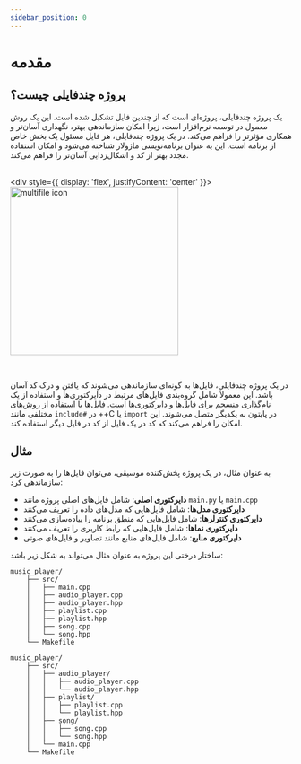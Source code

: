 ```yaml
---
sidebar_position: 0
---
```


# مقدمه

## پروژه چندفایلی چیست؟

یک پروژه چندفایلی، پروژه‌ای است که از چندین فایل تشکیل شده است. این یک روش معمول در توسعه نرم‌افزار است، زیرا امکان سازماندهی بهتر، نگهداری آسان‌تر و همکاری مؤثرتر را فراهم می‌کند. در یک پروژه چندفایلی، هر فایل مسئول یک بخش خاص از برنامه است. این به عنوان برنامه‌نویسی ماژولار شناخته می‌شود و امکان استفاده مجدد بهتر از کد و اشکال‌زدایی آسان‌تر را فراهم می‌کند.


<br/><div style={{ display: 'flex', justifyContent: 'center' }}>
  <img src="https://cdn-icons-png.flaticon.com/512/80/80910.png" alt="multifile icon" width="300"/>
</div><br/>

در یک پروژه چندفایلی، فایل‌ها به گونه‌ای سازماندهی می‌شوند که یافتن و درک کد آسان باشد. این معمولاً شامل گروه‌بندی فایل‌های مرتبط در دایرکتوری‌ها و استفاده از یک نام‌گذاری منسجم برای فایل‌ها و دایرکتوری‌ها است. فایل‌ها با استفاده از روش‌های مختلفی مانند `include#` در ++C یا `import` در پایتون به یکدیگر متصل می‌شوند. این امکان را فراهم می‌کند که کد در یک فایل از کد در فایل دیگر استفاده کند.

## مثال

به عنوان مثال، در یک پروژه پخش‌کننده موسیقی، می‌توان فایل‌ها را به صورت زیر سازماندهی کرد:
- **دایرکتوری اصلی**: شامل فایل‌های اصلی پروژه مانند `main.py` یا `main.cpp`
- **دایرکتوری مدل‌ها**: شامل فایل‌هایی که مدل‌های داده را تعریف می‌کنند
- **دایرکتوری کنترلرها**: شامل فایل‌هایی که منطق برنامه را پیاده‌سازی می‌کنند
- **دایرکتوری نماها**: شامل فایل‌هایی که رابط کاربری را تعریف می‌کنند
- **دایرکتوری منابع**: شامل فایل‌های منابع مانند تصاویر و فایل‌های صوتی

ساختار درختی این پروژه به عنوان مثال  می‌تواند به شکل زیر باشد:

```plaintext
music_player/
    ├── src/
    │   ├── main.cpp
    │   ├── audio_player.cpp
    │   ├── audio_player.hpp
    │   ├── playlist.cpp
    │   ├── playlist.hpp
    │   ├── song.cpp
    │   └── song.hpp
    └── Makefile
```

```plaintext
music_player/
    ├── src/
    │   ├── audio_player/
    │   │   ├── audio_player.cpp
    │   │   └── audio_player.hpp
    │   ├── playlist/
    │   │   ├── playlist.cpp
    │   │   └── playlist.hpp
    │   ├── song/
    │   │   ├── song.cpp
    │   │   └── song.hpp
    │   └── main.cpp
    └── Makefile
```